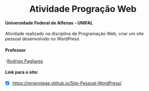 <div align="center">
<h1> Atividade Progração Web </h1>
</div>

#### Universidade Federal de Alfenas - UNIFAL
Atividade realizado na disciplina de Programação Web, criar um site pessoal desenvolvido no WordPress

#### Professor
-[Rodrigo Pagliares](https://github.com/pagliares)

#### Link para o site:
 - [x] https://renannlage.github.io/Site-Pessoal-WordPress/
